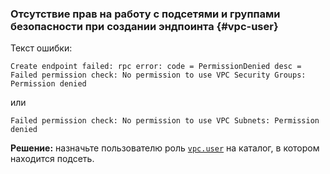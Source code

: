 ### Отсутствие прав на работу с подсетями и группами безопасности при создании эндпоинта {#vpc-user}

Текст ошибки:

```text
Create endpoint failed: rpc error: code = PermissionDenied desc = Failed permission check: No permission to use VPC Security Groups: Permission denied
```
или
```text
Failed permission check: No permission to use VPC Subnets: Permission denied
```

**Решение:** назначьте пользователю роль [`vpc.user`](../../../../vpc/security/index.md) на каталог, в котором находится подсеть.
